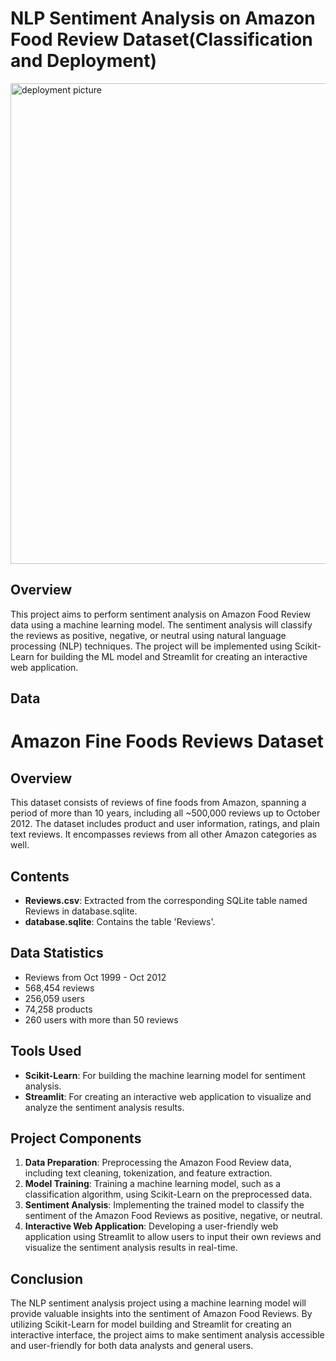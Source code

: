 # NLP Sentiment Analysis on Amazon Food Review Dataset(Classification and Deployment)

<img width="769" alt="deployment picture" src="https://github.com/mohamedelsayed10/Sentiment-Analysis-on-Amazon-Food-Review-Dataset-Classification-and-Deployment-/assets/87568101/7e92c151-f59f-4ed7-890b-30bcf4f5702f">


## Overview

This project aims to perform sentiment analysis on Amazon Food Review data using a machine learning model. The sentiment analysis will classify the reviews as positive, negative, or neutral using natural language processing (NLP) techniques. The project will be implemented using Scikit-Learn for building the ML model and Streamlit for creating an interactive web application.

## Data
# Amazon Fine Foods Reviews Dataset

## Overview

This dataset consists of reviews of fine foods from Amazon, spanning a period of more than 10 years, including all ~500,000 reviews up to October 2012. The dataset includes product and user information, ratings, and plain text reviews. It encompasses reviews from all other Amazon categories as well.

## Contents

- **Reviews.csv**: Extracted from the corresponding SQLite table named Reviews in database.sqlite.
- **database.sqlite**: Contains the table 'Reviews'.

## Data Statistics

- Reviews from Oct 1999 - Oct 2012
- 568,454 reviews
- 256,059 users
- 74,258 products
- 260 users with more than 50 reviews

## Tools Used

- **Scikit-Learn**: For building the machine learning model for sentiment analysis.
- **Streamlit**: For creating an interactive web application to visualize and analyze the sentiment analysis results.

## Project Components

1. **Data Preparation**: Preprocessing the Amazon Food Review data, including text cleaning, tokenization, and feature extraction.
2. **Model Training**: Training a machine learning model, such as a classification algorithm, using Scikit-Learn on the preprocessed data.
3. **Sentiment Analysis**: Implementing the trained model to classify the sentiment of the Amazon Food Reviews as positive, negative, or neutral.
4. **Interactive Web Application**: Developing a user-friendly web application using Streamlit to allow users to input their own reviews and visualize the sentiment analysis results in real-time.

## Conclusion

The NLP sentiment analysis project using a machine learning model will provide valuable insights into the sentiment of Amazon Food Reviews. By utilizing Scikit-Learn for model building and Streamlit for creating an interactive interface, the project aims to make sentiment analysis accessible and user-friendly for both data analysts and general users.

